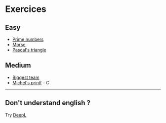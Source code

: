 # Exercices

## Easy
- [Prime numbers](./exs/prime_numbers.md)
- [Morse](./exs/morse.md)
- [Pascal's triangle](./exs/pascal_triangle.md)

## Medium
- [Biggest team](./exs/biggest_team.md)
- [Michel's printf](./exs/michel_printf.md) - C

---

## Don't understand english ?
Try [DeepL](https://www.deepl.com/translator)
